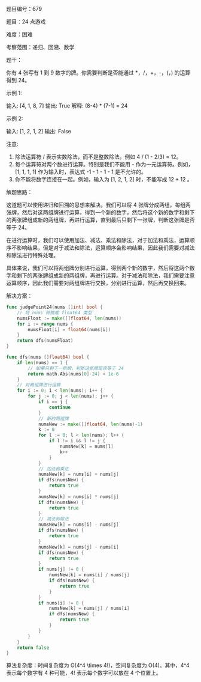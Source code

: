 题目编号：679

题目：24 点游戏

难度：困难

考察范围：递归、回溯、数学

题干：

你有 4 张写有 1 到 9 数字的牌。你需要判断是否能通过 *，/，+，-，(，) 的运算得到 24。

示例 1:

输入: [4, 1, 8, 7]
输出: True
解释: (8-4) * (7-1) = 24

示例 2:

输入: [1, 2, 1, 2]
输出: False

注意:

1. 除法运算符 / 表示实数除法，而不是整数除法。例如 4 / (1 - 2/3) = 12。
2. 每个运算符对两个数进行运算。特别是我们不能用 - 作为一元运算符。例如，[1, 1, 1, 1] 作为输入时，表达式 -1 - 1 - 1 - 1 是不允许的。
3. 你不能将数字连接在一起。例如，输入为 [1, 2, 1, 2] 时，不能写成 12 + 12 。

解题思路：

这道题可以使用递归和回溯的思想来解决。我们可以将 4 张牌分成两组，每组两张牌，然后对这两组牌进行运算，得到一个新的数字，然后将这个新的数字和剩下的两张牌组成新的两组牌，再进行运算，直到最后只剩下一张牌，判断这张牌是否等于 24。

在进行运算时，我们可以使用加法、减法、乘法和除法，对于加法和乘法，运算顺序不影响结果，但是对于减法和除法，运算顺序会影响结果，因此我们需要对减法和除法进行特殊处理。

具体来说，我们可以将两组牌分别进行运算，得到两个新的数字，然后将这两个数字和剩下的两张牌组成新的两组牌，再进行运算。对于减法和除法，我们需要注意运算顺序，因此我们需要对两组牌进行交换，分别进行运算，然后再交换回来。

解决方案：

```go
func judgePoint24(nums []int) bool {
    // 将 nums 转换成 float64 类型
    numsFloat := make([]float64, len(nums))
    for i := range nums {
        numsFloat[i] = float64(nums[i])
    }
    return dfs(numsFloat)
}

func dfs(nums []float64) bool {
    if len(nums) == 1 {
        // 如果只剩下一张牌，判断这张牌是否等于 24
        return math.Abs(nums[0]-24) < 1e-6
    }
    // 对两组牌进行运算
    for i := 0; i < len(nums); i++ {
        for j := 0; j < len(nums); j++ {
            if i == j {
                continue
            }
            // 新的两组牌
            numsNew := make([]float64, len(nums)-1)
            k := 0
            for l := 0; l < len(nums); l++ {
                if l != i && l != j {
                    numsNew[k] = nums[l]
                    k++
                }
            }
            // 加法和乘法
            numsNew[k] = nums[i] + nums[j]
            if dfs(numsNew) {
                return true
            }
            numsNew[k] = nums[i] * nums[j]
            if dfs(numsNew) {
                return true
            }
            // 减法和除法
            numsNew[k] = nums[i] - nums[j]
            if dfs(numsNew) {
                return true
            }
            numsNew[k] = nums[j] - nums[i]
            if dfs(numsNew) {
                return true
            }
            if nums[j] != 0 {
                numsNew[k] = nums[i] / nums[j]
                if dfs(numsNew) {
                    return true
                }
            }
            if nums[i] != 0 {
                numsNew[k] = nums[j] / nums[i]
                if dfs(numsNew) {
                    return true
                }
            }
        }
    }
    return false
}
```

算法复杂度：时间复杂度为 O(4^4 \times 4!)，空间复杂度为 O(4)。其中，4^4 表示每个数字有 4 种可能，4! 表示每个数字可以放在 4 个位置上。